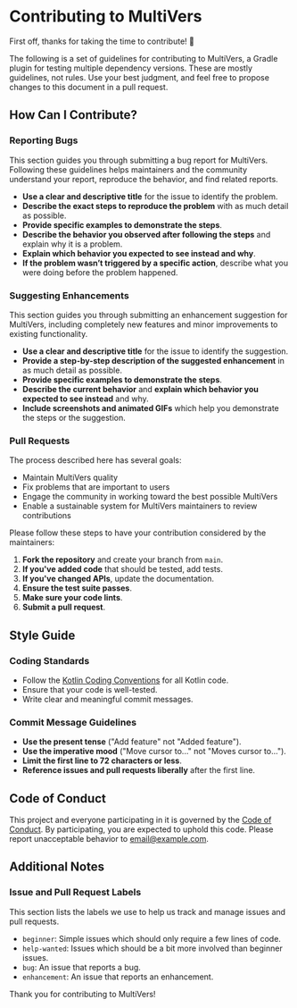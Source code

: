 # Contributing to MultiVers

First off, thanks for taking the time to contribute! 🎉

The following is a set of guidelines for contributing to MultiVers, a Gradle plugin for testing multiple dependency versions. These are mostly guidelines, not rules. Use your best judgment, and feel free to propose changes to this document in a pull request.

## How Can I Contribute?

### Reporting Bugs

This section guides you through submitting a bug report for MultiVers. Following these guidelines helps maintainers and the community understand your report, reproduce the behavior, and find related reports.

- **Use a clear and descriptive title** for the issue to identify the problem.
- **Describe the exact steps to reproduce the problem** with as much detail as possible.
- **Provide specific examples to demonstrate the steps**.
- **Describe the behavior you observed after following the steps** and explain why it is a problem.
- **Explain which behavior you expected to see instead and why**.
- **If the problem wasn’t triggered by a specific action**, describe what you were doing before the problem happened.

### Suggesting Enhancements

This section guides you through submitting an enhancement suggestion for MultiVers, including completely new features and minor improvements to existing functionality.

- **Use a clear and descriptive title** for the issue to identify the suggestion.
- **Provide a step-by-step description of the suggested enhancement** in as much detail as possible.
- **Provide specific examples to demonstrate the steps**.
- **Describe the current behavior** and **explain which behavior you expected to see instead** and why.
- **Include screenshots and animated GIFs** which help you demonstrate the steps or the suggestion.

### Pull Requests

The process described here has several goals:
- Maintain MultiVers quality
- Fix problems that are important to users
- Engage the community in working toward the best possible MultiVers
- Enable a sustainable system for MultiVers maintainers to review contributions

Please follow these steps to have your contribution considered by the maintainers:

1. **Fork the repository** and create your branch from `main`.
2. **If you've added code** that should be tested, add tests.
3. **If you've changed APIs**, update the documentation.
4. **Ensure the test suite passes**.
5. **Make sure your code lints**.
6. **Submit a pull request**.

## Style Guide

### Coding Standards

- Follow the [Kotlin Coding Conventions](https://kotlinlang.org/docs/coding-conventions.html) for all Kotlin code.
- Ensure that your code is well-tested.
- Write clear and meaningful commit messages.

### Commit Message Guidelines

- **Use the present tense** ("Add feature" not "Added feature").
- **Use the imperative mood** ("Move cursor to..." not "Moves cursor to...").
- **Limit the first line to 72 characters or less**.
- **Reference issues and pull requests liberally** after the first line.

## Code of Conduct

This project and everyone participating in it is governed by the [Code of Conduct](CODE_OF_CONDUCT.md). By participating, you are expected to uphold this code. Please report unacceptable behavior to [email@example.com](mailto:email@example.com).

## Additional Notes

### Issue and Pull Request Labels

This section lists the labels we use to help us track and manage issues and pull requests.

- `beginner`: Simple issues which should only require a few lines of code.
- `help-wanted`: Issues which should be a bit more involved than beginner issues.
- `bug`: An issue that reports a bug.
- `enhancement`: An issue that reports an enhancement.

Thank you for contributing to MultiVers!